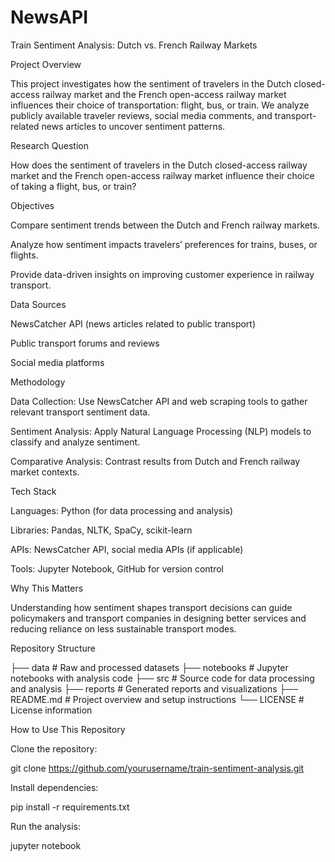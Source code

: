 # NewsAPI

Train Sentiment Analysis: Dutch vs. French Railway Markets

Project Overview

This project investigates how the sentiment of travelers in the Dutch closed-access railway market and the French open-access railway market influences their choice of transportation: flight, bus, or train. We analyze publicly available traveler reviews, social media comments, and transport-related news articles to uncover sentiment patterns.

Research Question

How does the sentiment of travelers in the Dutch closed-access railway market and the French open-access railway market influence their choice of taking a flight, bus, or train?

Objectives

Compare sentiment trends between the Dutch and French railway markets.

Analyze how sentiment impacts travelers’ preferences for trains, buses, or flights.

Provide data-driven insights on improving customer experience in railway transport.

Data Sources

NewsCatcher API (news articles related to public transport)

Public transport forums and reviews

Social media platforms

Methodology

Data Collection: Use NewsCatcher API and web scraping tools to gather relevant transport sentiment data.

Sentiment Analysis: Apply Natural Language Processing (NLP) models to classify and analyze sentiment.

Comparative Analysis: Contrast results from Dutch and French railway market contexts.

Tech Stack

Languages: Python (for data processing and analysis)

Libraries: Pandas, NLTK, SpaCy, scikit-learn

APIs: NewsCatcher API, social media APIs (if applicable)

Tools: Jupyter Notebook, GitHub for version control

Why This Matters

Understanding how sentiment shapes transport decisions can guide policymakers and transport companies in designing better services and reducing reliance on less sustainable transport modes.

Repository Structure

├── data               # Raw and processed datasets
├── notebooks          # Jupyter notebooks with analysis code
├── src                # Source code for data processing and analysis
├── reports            # Generated reports and visualizations
├── README.md          # Project overview and setup instructions
└── LICENSE            # License information

How to Use This Repository

Clone the repository:

git clone https://github.com/yourusername/train-sentiment-analysis.git

Install dependencies:

pip install -r requirements.txt

Run the analysis:

jupyter notebook

